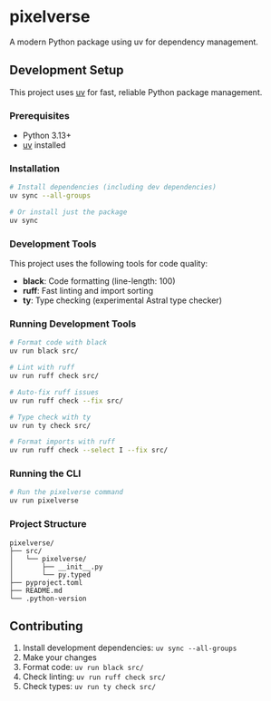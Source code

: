 # pixelverse

A modern Python package using uv for dependency management.

## Development Setup

This project uses [uv](https://github.com/astral-sh/uv) for fast, reliable Python package management.

### Prerequisites

- Python 3.13+
- [uv](https://github.com/astral-sh/uv) installed

### Installation

```bash
# Install dependencies (including dev dependencies)
uv sync --all-groups

# Or install just the package
uv sync
```

### Development Tools

This project uses the following tools for code quality:

- **black**: Code formatting (line-length: 100)
- **ruff**: Fast linting and import sorting
- **ty**: Type checking (experimental Astral type checker)

### Running Development Tools

```bash
# Format code with black
uv run black src/

# Lint with ruff
uv run ruff check src/

# Auto-fix ruff issues
uv run ruff check --fix src/

# Type check with ty
uv run ty check src/

# Format imports with ruff
uv run ruff check --select I --fix src/
```

### Running the CLI

```bash
# Run the pixelverse command
uv run pixelverse
```

### Project Structure

```
pixelverse/
├── src/
│   └── pixelverse/
│       ├── __init__.py
│       └── py.typed
├── pyproject.toml
├── README.md
└── .python-version
```

## Contributing

1. Install development dependencies: `uv sync --all-groups`
2. Make your changes
3. Format code: `uv run black src/`
4. Check linting: `uv run ruff check src/`
5. Check types: `uv run ty check src/`
